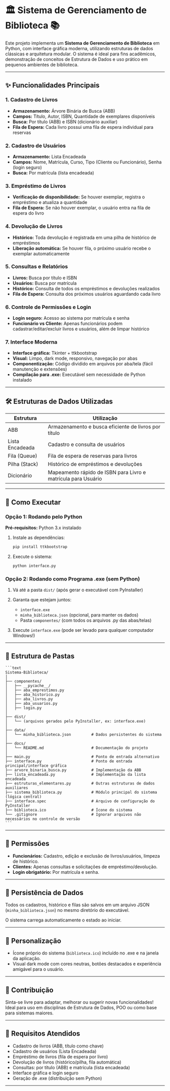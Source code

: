 # 🏛️ Sistema de Gerenciamento de Biblioteca 📚

Este projeto implementa um **Sistema de Gerenciamento de Biblioteca** em Python, com interface gráfica moderna, utilizando estruturas de dados clássicas e arquitetura modular. O sistema é ideal para fins acadêmicos, demonstração de conceitos de Estrutura de Dados e uso prático em pequenos ambientes de biblioteca.

---

## ✨ Funcionalidades Principais

### 1. Cadastro de Livros

* **Armazenamento:** Árvore Binária de Busca (ABB)
* **Campos:** Título, Autor, ISBN, Quantidade de exemplares disponíveis
* **Busca:** Por título (ABB) e ISBN (dicionário auxiliar)
* **Fila de Espera:** Cada livro possui uma fila de espera individual para reservas

### 2. Cadastro de Usuários

* **Armazenamento:** Lista Encadeada
* **Campos:** Nome, Matrícula, Curso, Tipo (Cliente ou Funcionário), Senha (login seguro)
* **Busca:** Por matrícula (lista encadeada)

### 3. Empréstimo de Livros

* **Verificação de disponibilidade:** Se houver exemplar, registra o empréstimo e atualiza a quantidade
* **Fila de Espera:** Se não houver exemplar, o usuário entra na fila de espera do livro

### 4. Devolução de Livros

* **Histórico:** Toda devolução é registrada em uma pilha de histórico de empréstimos
* **Liberação automática:** Se houver fila, o próximo usuário recebe o exemplar automaticamente

### 5. Consultas e Relatórios

* **Livros:** Busca por título e ISBN
* **Usuários:** Busca por matrícula
* **Histórico:** Consulta de todos os empréstimos e devoluções realizados
* **Fila de Espera:** Consulta dos próximos usuários aguardando cada livro

### 6. Controle de Permissões e Login

* **Login seguro:** Acesso ao sistema por matrícula e senha
* **Funcionário vs Cliente:** Apenas funcionários podem cadastrar/editar/excluir livros e usuários, além de limpar histórico

### 7. Interface Moderna

* **Interface gráfica:** Tkinter + ttkbootstrap
* **Visual:** Limpo, dark mode, responsivo, navegação por abas
* **Componentização:** Código dividido em arquivos por aba/tela (fácil manutenção e extensões)
* **Compilação para .exe:** Executável sem necessidade de Python instalado

---

## 🛠️ Estruturas de Dados Utilizadas

| Estrutura       | Utilização                                                    |
| --------------- | ------------------------------------------------------------- |
| ABB             | Armazenamento e busca eficiente de livros por título          |
| Lista Encadeada | Cadastro e consulta de usuários                               |
| Fila (Queue)    | Fila de espera de reservas para livros                        |
| Pilha (Stack)   | Histórico de empréstimos e devoluções                         |
| Dicionário      | Mapeamento rápido de ISBN para Livro e matrícula para Usuário |

---

## 🚀 Como Executar

### Opção 1: Rodando pelo Python

**Pré-requisitos:** Python 3.x instalado

1. Instale as dependências:

   ```bash
   pip install ttkbootstrap
   ```
2. Execute o sistema:

   ```bash
   python interface.py
   ```

### Opção 2: Rodando como Programa .exe (sem Python)

1. Vá até a pasta `dist/` (após gerar o executável com PyInstaller)
2. Garanta que estejam juntos:

   * `interface.exe`
   * `minha_biblioteca.json` (opcional, para manter os dados)
   * Pasta `componentes/` (com todos os arquivos .py das abas/telas)
3. Execute `interface.exe` (pode ser levado para qualquer computador Windows!)

---

## 📁 Estrutura de Pastas

    ```text
    Sistema-Biblioteca/
    │
    ├── componentes/
    │   ├── __pycache__/
    │   ├── aba_emprestimos.py
    │   ├── aba_historico.py
    │   ├── aba_livros.py
    │   ├── aba_usuarios.py
    │   ├── login.py
    │
    ├── dist/
    │   └── (arquivos gerados pelo PyInstaller, ex: interface.exe)
    │
    ├── data/
    │   └── minha_biblioteca.json         # Dados persistentes do sistema
    │
    ├── docs/
    │   └── README.md                     # Documentação do projeto
    │
    ├── main.py                           # Ponto de entrada alternativo
    ├── interface.py                      # Ponto de entrada principal/interface gráfica
    ├── arvore_binaria_busca.py           # Implementação da ABB
    ├── lista_encadeada.py                # Implementação da lista encadeada
    ├── estruturas_elementares.py         # Outras estruturas de dados auxiliares
    ├── sistema_biblioteca.py             # Módulo principal do sistema (lógica central)
    ├── interface.spec                    # Arquivo de configuração do PyInstaller
    ├── biblioteca.ico                    # Ícone do sistema
    └── .gitignore                        # Ignorar arquivos não necessários no controle de versão
    ```
---

## 🔐 Permissões

* **Funcionários:** Cadastro, edição e exclusão de livros/usuários, limpeza de histórico.
* **Clientes:** Apenas consultas e solicitações de empréstimo/devolução.
* **Login obrigatório:** Por matrícula e senha.

---

## 💾 Persistência de Dados

Todos os cadastros, histórico e filas são salvos em um arquivo JSON (`minha_biblioteca.json`) no mesmo diretório do executável.

O sistema carrega automaticamente o estado ao iniciar.

---

## 🎨 Personalização

* Ícone próprio do sistema (`biblioteca.ico`) incluído no .exe e na janela da aplicação.
* Visual dark mode com cores neutras, botões destacados e experiência amigável para o usuário.

---

## 🤝 Contribuição

Sinta-se livre para adaptar, melhorar ou sugerir novas funcionalidades!
Ideal para uso em disciplinas de Estrutura de Dados, POO ou como base para sistemas maiores.

---

## 📝 Requisitos Atendidos

* Cadastro de livros (ABB, título como chave)
* Cadastro de usuários (Lista Encadeada)
* Empréstimo de livros (fila de espera por livro)
* Devolução de livros (histórico/pilha, fila automática)
* Consultas: por título (ABB) e matrícula (lista encadeada)
* Interface gráfica e login seguro
* Geração de .exe (distribuição sem Python)

---
